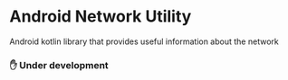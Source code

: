 # Android Network Utility

Android kotlin library that provides useful information about the network

### :hand: Under development